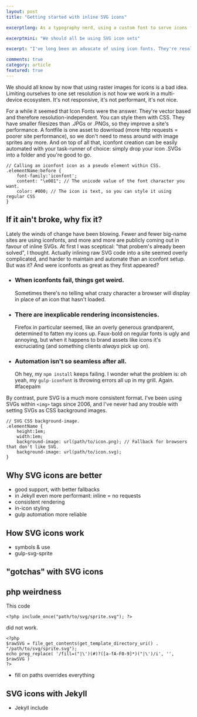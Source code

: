 ```yaml
---
layout: post
title: "Getting started with inline SVG icons"

excerptlong: As a typography nerd, using a custom font to serve icons felt really good. It turns out inline SVG icons are better in almost every way.

excerptmini: "We should all be using SVG icon sets"

excerpt: "I've long been an advocate of using icon fonts. They're resolution-independent, light-weight, and stylable with CSS. It turns out they're not the best option: inline SVG icons are better in almost every way."

comments: true
category: article
featured: true
---
```


<!--![png – font character – svg](/)
with scale-slider?-->

We should all know by now that using raster images for icons is a bad idea. Limiting ourselves to one set resolution is not how we work in a multi-device ecosystem. It's not responsive, it's not performant, it's not nice.

For a while it seemed that Icon Fonts were the answer. They're vector based and therefore resolution-independent. You can style them with CSS. They have smaller filesizes than .JPGs or .PNGs, so they improve a site's performance. A fontfile is one asset to download (more http requests = poorer site performance), so we don't need to mess around with image sprites any more. And on top of all that, iconfont creation can be easily automated with your task-runner of choice: simply drop your icon .SVGs into a folder and you're good to go.

    // Calling an iconfont icon as a pseudo element within CSS.
	.elementName:before {
        font-family:'iconfont';
		content: "\e001"; // The unicode value of the font character you want.
		color: #000; // The icon is text, so you can style it using regular CSS
	}

## If it ain't broke, why fix it?

Lately the winds of change have been blowing. Fewer and fewer big-name sites are using iconfonts, and more and more are publicly coming out in favour of inline SVGs. At first I was sceptical: "that probem's already been solved", I thought. Actually inlining raw SVG code into a site seemed overly complicated, and harder to maintain and automate than an iconfont setup. But was it? And were iconfonts as great as they first appeared?

* ### When iconfonts fail, things get weird.

  Sometimes there's no telling what crazy character a browser will display in place of an icon that hasn't loaded.

* ### There are inexplicable rendering inconsistencies.

  Firefox in particular seemed, like an overly generous grandparent, determined to fatten my icons up. Faux-bold on regular fonts is ugly and annoying, but when it happens to brand assets like icons it's excruciating (and something clients *always* pick up on).

* ### Automation isn't so seamless after all.

  Oh hey, my `npm install` keeps failing. I wonder what the problem is: oh yeah, my `gulp-iconfont` is throwing errors all up in my grill. Again. \#facepalm

By contrast, pure SVG is a much more consistent format. I've been using SVGs within `<img>` tags since 2006, and I've never had any trouble with setting SVGs as CSS background images.

    // SVG CSS background-image.
    .elementName {
        height:1em;
        width:1em;
        background-image: url(path/to/icon.png); // Fallback for browsers that don't like SVG.
        background-image: url(path/to/icon.svg);
    }

## Why SVG icons are better

* good support, with better fallbacks
* in Jekyll even more performant: inline = no requests
* consistent rendering
* in-icon styling
* gulp automation more reliable

## How SVG icons work

* symbols & use
* gulp-svg-sprite

## "gotchas" with SVG icons

## php weirdness

This code 

    <?php include_once("path/to/svg/sprite.svg"); ?>

did not work.

    <?php
    $rawSVG = file_get_contents(get_template_directory_uri() . "/path/to/svg/sprite.svg");
    echo preg_replace( '/fill=("|\')(#)?([a-fA-F0-9]*)("|\')/i', '', $rawSVG )
    ?>

* fill on paths overrides everything

## SVG icons with Jekyll

* Jekyll include